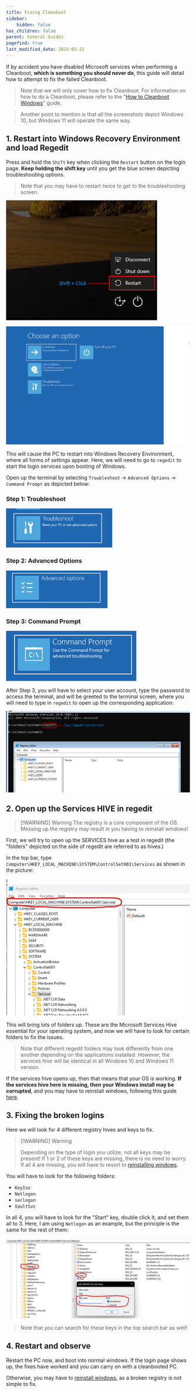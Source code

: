 ```yaml
---
title: Fixing Cleanboot
sidebar:
    hidden: false
has_children: false
parent: General Guides
pagefind: true
last_modified_date: 2023-05-22
---
```



If by accident you have disabled Microsoft services when performing a Cleanboot, __**which is something you should never do**__, this guide will detail how to attempt to fix the failed Cleanboot.

> Note that we will only cover how to fix Cleanboot. For information on how to do a Cleanboot, please refer to the "[How to Cleanboot Windows](/factoids/cleanboot)" guide.

> Another point to mention is that all the screenshots depict Windows 10, but Windows 11 will operate the same way.

## 1. Restart into Windows Recovery Environment and load Regedit

Press and hold the `Shift` key when clicking the `Restart` button on the login page. **Keep holding the shift key** until you get the blue screen depicting troubleshooting options.

> Note that you may have to restart twice to get to the troubleshooting screen.

![shift_restart.webp](../../../assets/fixing-cleanboot/shift_restart.webp)

![windows_recovery_environment.webp](../../../assets/fixing-cleanboot/windows_recovery_environment.webp)

This will cause the PC to restart into Windows Recovery Environment, where all forms of settings appear. Here, we will need to go to `regedit` to start the login services upon booting of Windows.

Open up the terminal by selecting `Troubleshoot` -> `Advanced Options` -> `Command Prompt` as depicted below:

### Step 1: Troubleshoot

![get_into_regedit_1.webp](../../../assets/fixing-cleanboot/get_into_regedit_1.webp)

### Step 2: Advanced Options

![get_into_regedit_2.webp](../../../assets/fixing-cleanboot/get_into_regedit_2.webp)

### Step 3: Command Prompt

![get_into_regedit_3.webp](../../../assets/fixing-cleanboot/get_into_regedit_3.webp)

After Step 3, you will have to select your user account, type the password to access the terminal, and will be greeted to the terminal screen, where you will need to type in `regedit` to open up the corresponding application:

![terminal_regedit.webp](../../../assets/fixing-cleanboot/terminal_regedit.webp)

## 2. Open up the Services HIVE in regedit

> [!WARNING] Warning
> The registry is a core component of the OS. Messing up the registry may result in you having to reinstall windows!

First, we will try to open up the SERVICES hive as a test in regedit (the "folders" depicted on the side of regedit are referred to as hives.)

In the top bar, type `Computer\HKEY_LOCAL_MACHINE\SYSTEM\ControlSet001\Services` as shown in the picture:

!![regedit_services_hive.webp](../../../assets/fixing-cleanboot/regedit_services_hive.webp)

This will bring lots of folders up. These are the Microsoft Services Hive essential for your operating system, and now we will have to look for certain folders to fix the issues.

> Note that different regedit folders may look differently from one another depending on the applications installed. However, the services hive will be identical in all Windows 10 and Windows 11 version.

If the services hive opens up, then that means that your OS is working. **If the services hive here is missing, then your Windows install may be corrupted**, and you may have to reinstall windows, following this guide [here](/windows).

## 3. Fixing the broken logins

Here we will look for 4 different registry hives and keys to fix.

> [!WARNING] Warning
> 
> Depending on the type of login you utilize, not all keys may be present! If 1 or 2 of these keys are missing, there is no need to worry. If all 4 are missing, you will have to resort to [reinstalling windows](/windows).

You will have to look for the following folders:
- `KeyIso`
- `Netlogon`
- `seclogon`
- `VaultSvc`

In all 4, you will have to look for the "Start" key, double click it, and set them all to 3. Here, I am using `Netlogon` as an example, but the principle is the same for the rest of them:

![regedit_fix.webp](../../../assets/fixing-cleanboot/regedit_fix.webp)

> Note that you can search for these keys in the top search bar as well!

## 4. Restart and observe

Restart the PC now, and boot into normal windows. If the login page shows up, the fixes have worked and you can carry on with a cleanbooted PC.

Otherwise, you may have to [reinstall windows](/windows), as a broken registry is not simple to fix.
